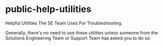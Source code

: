 # public-help-utilities

Helpful Utilities The SE Team Uses For Troubleshooting.

Generally, there's no need to use these utilities unless someone from the Solutions Engineering Team or Support Team has asked you to do so.
